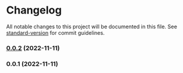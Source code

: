 # Changelog

All notable changes to this project will be documented in this file. See [standard-version](https://github.com/conventional-changelog/standard-version) for commit guidelines.

### [0.0.2](https://github.com/Idered/tailwindcss-radix-ui/compare/v0.0.1...v0.0.2) (2022-11-11)

### 0.0.1 (2022-11-11)
